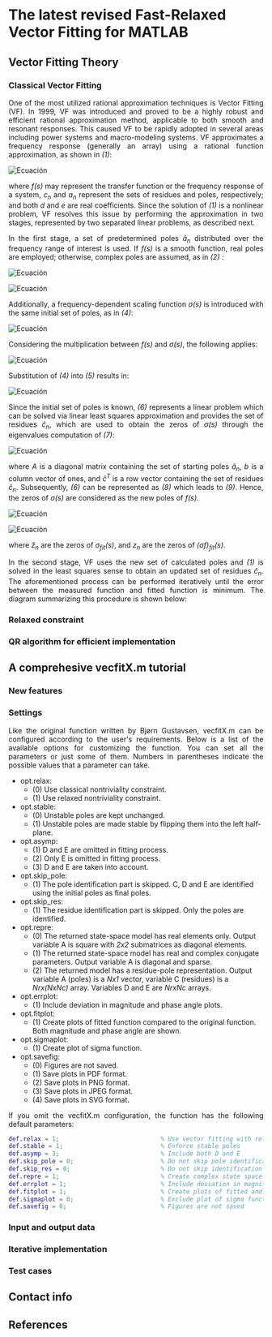 # The latest revised Fast-Relaxed Vector Fitting for MATLAB

## Vector Fitting Theory

### Classical Vector Fitting

<p align="justify">
One of the most utilized rational approximation techniques is Vector Fitting (VF). In 1999, VF was introduced and proved to be a highly robust and efficient rational approximation method, applicable to both smooth and resonant responses. This caused VF to be rapidly adopted in several areas including power systems and macro-modeling systems. VF approximates a frequency response (generally an array) using a rational function approximation, as shown in <i>(1)</i>:
</p>

![Ecuación](https://quicklatex.com/cache3/a9/ql_cb5dcb83a99458ff7a8a1e0546ca49a9_l3.png)

<p align="justify">
where <i>f(s)</i> may represent the transfer function or the frequency response of a system, <i>c</i><sub><i>n</i></sub> and <i>a</i><sub><i>n</i></sub> represent the sets of residues and poles, respectively; and both <i>d</i> and <i>e</i> are real coefficients. Since the solution of <i>(1)</i> is a nonlinear problem, VF resolves this issue by performing the approximation in two stages, represented by two separated linear problems, as described next.
</p>

<p align="justify">
In the first stage, a set of predetermined poles <i>â</i><sub><i>n</i></sub> distributed over the frequency range of interest is used. If <i>f(s)</i>  is a smooth function, real poles are employed; otherwise, complex poles are assumed, as in <i>(2)</i> :
</p>

![Ecuación](https://quicklatex.com/cache3/10/ql_6fc08efe8be47e8c19e7d83439aeb910_l3.png)

![Ecuación](https://quicklatex.com/cache3/4a/ql_b44cef18954ea7e15ca7ad80dec8024a_l3.png)

<p align="justify">
Additionally, a frequency-dependent scaling function <i>σ(s)</i> is introduced with the same initial set of poles, as in <i>(4)</i>:
</p>

![Ecuación](https://quicklatex.com/cache3/0b/ql_d085311f8d68a9211a4dc0e638649c0b_l3.png)

<p align="justify">
Considering the multiplication between <i>f(s)</i> and <i>σ(s)</i>, the following applies:
</p>

![Ecuación](https://quicklatex.com/cache3/ef/ql_7ffc2176fc01c1e80ba614d23735f2ef_l3.png)

Substitution of <i>(4)</i> into <i>(5)</i> results in:

![Ecuación](https://quicklatex.com/cache3/b1/ql_e51e026ab43f63d2cc4a8647cc1879b1_l3.png)

<p align="justify">
Since the initial set of poles is known, <i>(6)</i> represents a linear problem which can be solved via linear least squares approximation and provides the set of residues <i>ĉ</i><sub><i>n</i></sub>, which are used to obtain the zeros of <i>σ(s)</i> through the eigenvalues computation of <i>(7)</i>:
</p>

![Ecuación](https://quicklatex.com/cache3/51/ql_5672bab639cbd4dd822f8d4603e5df51_l3.png)

<p align="justify">
where <i>A</i> is a diagonal matrix containing the set of starting poles <i>â</i><sub><i>n</i></sub>, <i>b</i> is a column vector of ones, and <i>ĉ</i><sup><i>T</i></sup> is a row vector containing the set of residues <i>ĉ</i><sub><i>n</i></sub>. Subsequently, <i>(6)</i> can be represented as <i>(8)</i> which leads to <i>(9)</i>. Hence, the zeros of <i>σ(s)</i> are considered as the new poles of <i>f(s)</i>.
</p>

![Ecuación](https://quicklatex.com/cache3/80/ql_6353db49280f60dc64bf357d2f367b80_l3.png)

![Ecuación](https://quicklatex.com/cache3/55/ql_d2cf3b48dc2179027c0ab5b2ad87cb55_l3.png)

<p align="justify">
where <i>ẑ</i><sub><i>n</i></sub> are the zeros of <i>σ</i><sub><i>fit</i></sub><i>(s)</i>, and <i>z</i><sub><i>n</i></sub> are the zeros of <i>(σf)</i><sub><i>fit</i></sub><i>(s)</i>.
</p>

<p align="justify">
In the second stage, VF uses the new set of calculated poles and <i>(1)</i> is solved in the least squares sense to obtain an updated set of residues <i>ĉ</i><sub><i>n</i></sub>. The aforementioned process can be performed iteratively until the error between the measured function and fitted function is minimum. The diagram summarizing this procedure is shown below:
</p>

### Relaxed constraint

### QR algorithm for efficient implementation

## A comprehesive vecfitX.m tutorial

### New features

### Settings

<p align="justify">
Like the original function written by Bjørn Gustavsen, vecfitX.m can be configured according to the user's requirements. Below is a list of the available options for customizing the function. You can set all the parameters or just some of them. Numbers in parentheses indicate the possible values ​​that a parameter can take.
</p>

<ul>
    <li>opt.relax:
        <ul>
            <li>(0) Use classical nontriviality constraint.</li>
            <li>(1) Use relaxed nontriviality constraint.</li>
        </ul>
    </li>
    <li>opt.stable:
        <ul>
            <li>(0) Unstable poles are kept unchanged.</li>
            <li>(1) Unstable poles are made stable by flipping them into the left half-plane.</li>
        </ul>
    </li>
    <li>opt.asymp:
        <ul>
            <li>(1) D and E are omitted in fitting process.</li>
            <li>(2) Only E is omitted in fitting process.</li>
            <li>(3) D and E are taken into account.</li>
        </ul>
    </li>
    <li>opt.skip_pole:
        <ul>
            <li>(1) The pole identification part is skipped. C, D and E are identified using the initial poles as final poles.</li>
        </ul>
    </li>
    <li>opt.skip_res:
        <ul>
            <li>(1) The residue identification part is skipped. Only the poles are identified.</li>
        </ul>
    </li>
    <li>opt.repre:
        <ul>
            <li>(0) The returned state-space model has real elements only. Output variable A is square with <i>2x2</i> submatrices as diagonal elements.</li>
            <li>(1) The returned state-space model has real and complex conjugate parameters. Output variable A is diagonal and sparse.</li>
            <li>(2) The returned model has a residue-pole representation. Output variable A (poles) is a <i>Nx1</i> vector, variable C (residues) is a <i>Nrx(NxNc)</i> array. Variables D and E are <i>NrxNc</i> arrays.</li>
        </ul>
    </li>
    <li>opt.errplot:
        <ul>
            <li>(1) Include deviation in magnitude and phase angle plots.</li>
        </ul>
    </li>
    <li>opt.fitplot:
        <ul>
            <li>(1) Create plots of fitted function compared to the original function. Both magnitude and phase angle are shown.</li>
        </ul>
    </li>
    <li>opt.sigmaplot:
        <ul>
            <li>(1) Create plot of sigma function.</li>
        </ul>
    </li>
    <li>opt.savefig:
        <ul>
            <li>(0) Figures are not saved.</li>
            <li>(1) Save plots in PDF format.</li>
            <li>(2) Save plots in PNG format.</li>
            <li>(3) Save plots in JPEG format.</li>
            <li>(4) Save plots in SVG format.</li>
        </ul>
    </li>
</ul>

<p align="justify">
If you omit the vecfitX.m configuration, the function has the following default parameters:
</p>

```matlab
def.relax = 1;                            % Use vector fitting with relaxed non-triviality constraint
def.stable = 1;                           % Enforce stable poles
def.asymp = 3;                            % Include both D and E  
def.skip_pole = 0;                        % Do not skip pole identification
def.skip_res = 0;                         % Do not skip identification of residues (C,D,E) 
def.repre = 1;                            % Create complex state space representation
def.errplot = 1;                          % Include deviation in magnitude and phase angle plot
def.fitplot = 1;                          % Create plots of fitted and original functions
def.sigmaplot = 0;                        % Exclude plot of sigma function
def.savefig = 0;                          % Figures are not saved
```

### Input and output data

### Iterative implementation

### Test cases

## Contact info

## References
